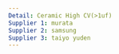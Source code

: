 ```yaml
---
Detail: Ceramic High CV(>1uf)
Supplier 1: murata
Supplier 2: samsung
Supplier 3: taiyo yuden
---
```

